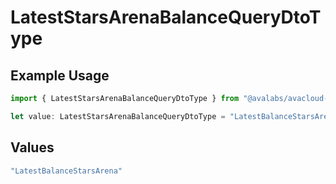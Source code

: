 # LatestStarsArenaBalanceQueryDtoType

## Example Usage

```typescript
import { LatestStarsArenaBalanceQueryDtoType } from "@avalabs/avacloud-sdk/models/components";

let value: LatestStarsArenaBalanceQueryDtoType = "LatestBalanceStarsArena";
```

## Values

```typescript
"LatestBalanceStarsArena"
```
